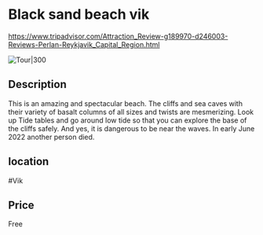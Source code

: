 # Black sand beach vik
https://www.tripadvisor.com/Attraction_Review-g189970-d246003-Reviews-Perlan-Reykjavik_Capital_Region.html

![Tour|300](https://dynamic-media-cdn.tripadvisor.com/media/photo-o/1b/ec/b3/bf/photo1jpg.jpg?w=1200&h=-1&s=1)

## Description
This is an amazing and spectacular beach. The cliffs and sea caves with their variety of basalt columns of all sizes and twists are mesmerizing. Look up Tide tables and go around low tide so that you can explore the base of the cliffs safely. And yes, it is dangerous to be near the waves. In early June 2022 another person died.

## location
#Vik

## Price
Free